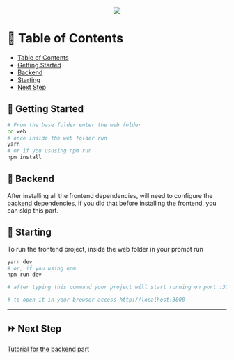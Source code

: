 <p align="center">
  <img src="https://i.imgur.com/JPOfn7Z.png" />
</p>

:bookmark_tabs: Table of Contents
================
<!-- ts -->
  - [Table of Contents](#bookmark_tabs-table-of-contents)
  - [Getting Started](#memo-getting-started)
  - [Backend](#key-backend)
  - [Starting](#hammer-starting)
  - [Next Step](#fast_forward-next-step)
<!-- te -->

## :memo: Getting Started

```bash
# From the base folder enter the web folder
cd web
# once inside the web folder run
yarn
# or if you ususing npm run
npm install
```

## :key: Backend

After installing all the frontend dependencies, will need to configure the [backend](https://github.com/ylyra/coopers/tree/main/api#memo-getting-started) dependencies, if you did that before installing the frontend, you can skip this part.


## :hammer: Starting

To run the frontend project, inside the web folder in your prompt run

```bash
yarn dev
# or, if you using npm
npm run dev

# after typing this command your project will start running on port :3000

# to open it in your browser access http://localhost:3000
```
___

## :fast_forward: Next Step

[Tutorial for the backend part](https://github.com/ylyra/coopers/tree/main/api#memo-getting-started)
